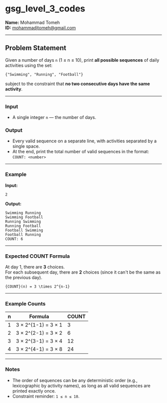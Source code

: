 # gsg_level_3_codes

**Name:** Mohammad Tomeh  
**ID:** mohammadjtomeh@gmail.com  

---

## Problem Statement
Given a number of days `n` (1 ≤ n ≤ 10), print **all possible sequences** of daily activities using the set:
```
{"Swimming", "Running", "Football"}
```
subject to the constraint that **no two consecutive days have the same activity**.

---

### Input
- A single integer `n` — the number of days.

### Output
- Every valid sequence on a separate line, with activities separated by a single space.
- At the end, print the total number of valid sequences in the format:  
  `COUNT: <number>`

---

### Example

**Input:**
```text
2
```

**Output:**
```text
Swimming Running
Swimming Football
Running Swimming
Running Football
Football Swimming
Football Running
COUNT: 6
```

---

### Expected COUNT Formula
At day 1, there are **3** choices.  
For each subsequent day, there are **2** choices (since it can't be the same as the previous day).  

```text
{COUNT}(n) = 3 \times 2^{n-1}
```
---

### Example Counts
| n  | Formula              | COUNT |
|----|----------------------|-------|
| 1  | 3 × 2^(1-1) = 3 × 1  | 3     |
| 2  | 3 × 2^(2-1) = 3 × 2  | 6     |
| 3  | 3 × 2^(3-1) = 3 × 4  | 12    |
| 4  | 3 × 2^(4-1) = 3 × 8  | 24    |

---

### Notes
- The order of sequences can be any deterministic order (e.g., lexicographic by activity names), as long as all valid sequences are printed exactly once.
- Constraint reminder: `1 ≤ n ≤ 10`.
